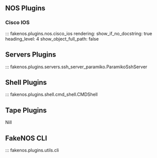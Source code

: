 ## NOS Plugins

### Cisco IOS

::: fakenos.plugins.nos.cisco_ios
    rendering:
      show_if_no_docstring: true
	  heading_level: 4
	  show_object_full_path: false

## Servers Plugins

::: fakenos.plugins.servers.ssh_server_paramiko.ParamikoSshServer

## Shell Plugins

::: fakenos.plugins.shell.cmd_shell.CMDShell

## Tape Plugins

Nill

## FakeNOS CLI

::: fakenos.plugins.utils.cli
